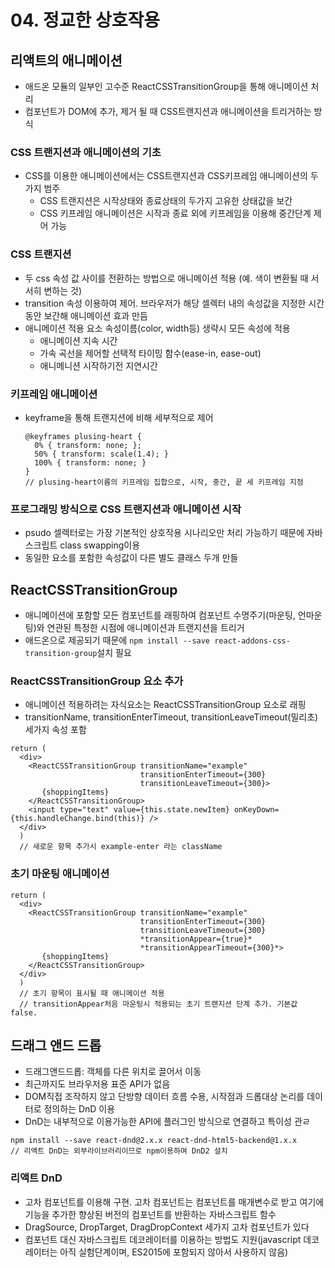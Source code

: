 # 04. 정교한 상호작용

## 리액트의 애니메이션
  - 애드온 모듈의 일부인 고수준 ReactCSSTransitionGroup을 통해 애니메이션 처리
  - 컴포넌트가 DOM에 추가, 제거 될 때 CSS트랜지션과 애니메이션을 트리거하는 방식

### CSS 트랜지션과 애니메이션의 기초
- CSS를 이용한 애니메이션에서는 CSS트랜지션과 CSS키프레임 애니메이션의 두가지 범주
  - CSS 트랜지션은 시작상태와 종료상태의 두가지 고유한 상태값을 보간
  - CSS 키프레임 애니메이션은 시작과 종료 외에 키프레임을 이용해 중간단계 제어 가능

### CSS 트랜지션
- 두 css 속성 값 사이를 전환하는 방법으로 애니메이션 적용 (예. 색이 변환될 때 서서히 변하는 것)
- transition 속성 이용하여 제어. 브라우저가 해당 셀렉터 내의 속성값을 지정한 시간동안 보간해 애니메이션 효과 만듬
- 애니메이션 적용 요소 속성이름(color, width등) 생략시 모든 속성에 적용
  - 애니메이션 지속 시간
  - 가속 곡선을 제어할 선택적 타이밍 함수(ease-in, ease-out)
  - 애니메니션 시작하기전 지연시간

### 키프레임 애니메이션
- keyframe을 통해 트랜지션에 비해 세부적으로 제어

  ```
  @keyframes plusing-heart {
    0% { transform: none; };
    50% { transform: scale(1.4); }
    100% { transform: none; }
  }
  // plusing-heart이름의 키프레임 집합으로, 시작, 중간, 끝 세 키프레임 지정
  ```

### 프로그래밍 방식으로 CSS 트랜지션과 애니메이션 시작
- psudo 셀렉터로는 가장 기본적인 상호작용 시나리오만 처리 가능하기 때문에 자바스크립트 class swapping이용
- 동일한 요소를 포함한 속성값이 다른 별도 클래스 두개 만들

## ReactCSSTransitionGroup
- 애니메이션에 포함할 모든 컴포넌트를 래핑하여 컴포넌트 수명주기(마운팅, 언마운팅)와 연관된 특정한 시점에 애니메이션과 트랜지션을 트리거
- 애드온으로 제공되기 때문에 ```npm install --save react-addons-css-transition-group```설치 필요

### ReactCSSTransitionGroup 요소 추가
- 애니메이션 적용하려는 자식요소는 ReactCSSTransitionGroup 요소로 래핑
- transitionName, transitionEnterTimeout, transitionLeaveTimeout(밀리초) 세가지 속성 포함

```
return (
  <div>
    <ReactCSSTransitionGroup transitionName="example"
                             transitionEnterTimeout={300}
                             transitionLeaveTimeout={300}>
       {shoppingItems}
    </ReactCSSTransitionGroup>
    <input type="text" value={this.state.newItem} onKeyDown={this.handleChange.bind(this)} />
  </div>
  )
  // 새로운 항목 추가시 example-enter 라는 className
```

### 초기 마운팅 애니메이션
```
return (
  <div>
    <ReactCSSTransitionGroup transitionName="example"
                             transitionEnterTimeout={300}
                             transitionLeaveTimeout={300}
                             *transitionAppear={true}*
                             *transitionAppearTimeout={300}*>
       {shoppingItems}
    </ReactCSSTransitionGroup>
  </div>
  )
  // 초기 항목이 표시될 때 애니메이션 적용
  // transitionAppear처음 마운팅시 적용되는 초기 트랜지션 단계 추가. 기본값 false.
```

## 드래그 앤드 드롭
- 드래그앤드드롭: 객체를 다른 위치로 끌어서 이동
- 최근까지도 브라우저용 표준 API가 없음
- DOM직접 조작하지 않고 단방향 데이터 흐름 수용, 시작점과 드롭대상 논리를 데이터로 정의하는 DnD 이용
- DnD는 내부적으로 이용가능한 API에 플러그인 방식으로 연결하고 특이성 관ㄹ
```
npm install --save react-dnd@2.x.x react-dnd-html5-backend@1.x.x
// 리액트 DnD는 외부라이브러리이므로 npm이용하여 DnD2 설치
```

### 리액트 DnD
- 고차 컴포넌트를 이용해 구현. 고차 컴포넌트는 컴포넌트를 매개변수로 받고 여기에 기능을 추가한 향상된 버전의 컴포넌트를 반환하는 자바스크립트 함수
- DragSource, DropTarget, DragDropContext 세가지 고차 컴포넌트가 있다
- 컴포넌트 대신 자바스크립트 데코레이터를 이용하는 방법도 지원(javascript 데코레이터는 아직 실험단계이며, ES2015에 포함되지 않아서 사용하지 않음)
